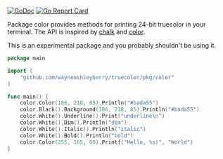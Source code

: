 [![GoDoc](https://godoc.org/github.com/wayneashleyberry/truecolor/pkg/color?status.svg)](https://godoc.org/github.com/wayneashleyberry/truecolor/pkg/color)
[![Go Report Card](https://goreportcard.com/badge/github.com/wayneashleyberry/truecolor)](https://goreportcard.com/report/github.com/wayneashleyberry/truecolor)

Package color provides methods for printing 24-bit truecolor in your terminal. The API is inspired by [chalk](https://github.com/chalk/chalk) and [color](https://github.com/fatih/color).

This is an experimental package and you probably shouldn't be using it.

```go
package main

import (
	"github.com/wayneashleyberry/truecolor/pkg/color"
)

func main() {
	color.Color(186, 218, 85).Println("#bada55")
	color.Black().Background(186, 218, 85).Println("#bada55")
	color.White().Underline().Print("underline\n")
	color.White().Dim().Println("dim")
	color.White().Italic().Println("italic")
	color.White().Bold().Println("bold")
	color.Color(255, 165, 00).Printf("Hello, %s!", "World")
}
```